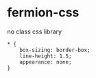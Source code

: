 # fermion-css
no class css library
```
* {
    box-sizing: border-box;
    line-height: 1.5;
    appearance: none;
}
```
